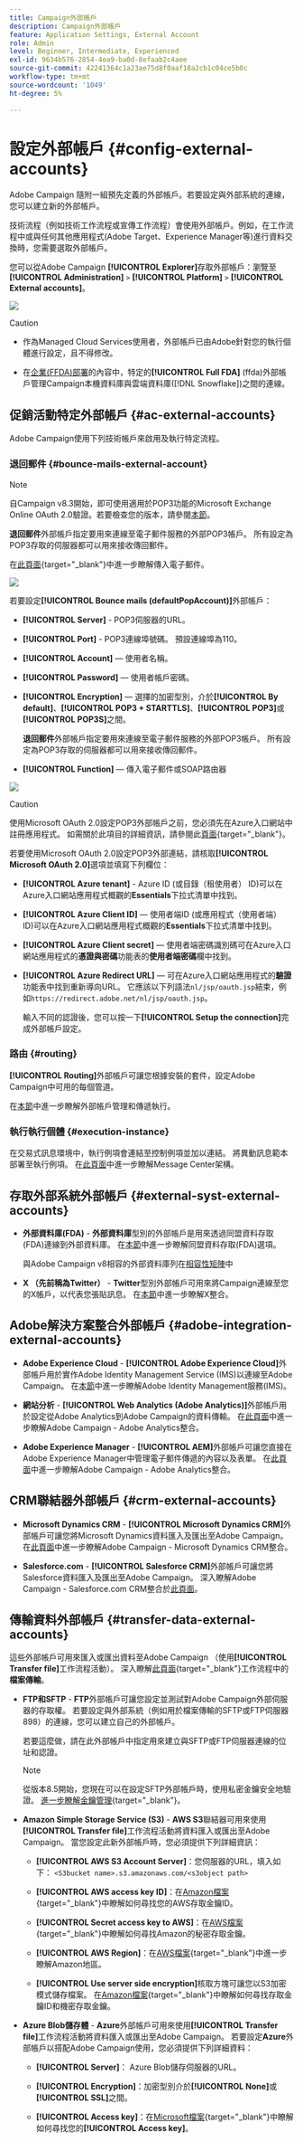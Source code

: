 ```yaml
---
title: Campaign外部帳戶
description: Campaign外部帳戶
feature: Application Settings, External Account
role: Admin
level: Beginner, Intermediate, Experienced
exl-id: 9634b576-2854-4ea9-ba0d-8efaab2c4aee
source-git-commit: 42241364c1a23ae75d8f0aaf18a2cb1c04ce5b0c
workflow-type: tm+mt
source-wordcount: '1049'
ht-degree: 5%

---
```



# 設定外部帳戶 {#config-external-accounts}

Adobe Campaign 隨附一組預先定義的外部帳戶。若要設定與外部系統的連線，您可以建立新的外部帳戶。

技術流程（例如技術工作流程或宣傳工作流程）會使用外部帳戶。例如，在工作流程中或與任何其他應用程式(Adobe Target、Experience Manager等)進行資料交換時，您需要選取外部帳戶。

您可以從Adobe Campaign **[!UICONTROL Explorer]**&#x200B;存取外部帳戶：瀏覽至&#x200B;**[!UICONTROL Administration]** `>` **[!UICONTROL Platform]** `>` **[!UICONTROL External accounts]**。

![](assets/external-accounts.png)


>[!CAUTION]
>
>* 作為Managed Cloud Services使用者，外部帳戶已由Adobe針對您的執行個體進行設定，且不得修改。
>
>* 在[企業(FFDA)部署](../architecture/enterprise-deployment.md)的內容中，特定的&#x200B;**[!UICONTROL Full FDA]** (ffda)外部帳戶管理Campaign本機資料庫與雲端資料庫([!DNL Snowflake])之間的連線。
>

## 促銷活動特定外部帳戶 {#ac-external-accounts}

Adobe Campaign使用下列技術帳戶來啟用及執行特定流程。

### 退回郵件 {#bounce-mails-external-account}

>[!NOTE]
>
>自Campaign v8.3開始，即可使用適用於POP3功能的Microsoft Exchange Online OAuth 2.0驗證。若要檢查您的版本，請參閱[本節](../start/compatibility-matrix.md#how-to-check-your-campaign-version-and-buildversion)。
>

**退回郵件**&#x200B;外部帳戶指定要用來連線至電子郵件服務的外部POP3帳戶。 所有設定為POP3存取的伺服器都可以用來接收傳回郵件。

在[此頁面](https://experienceleague.adobe.com/docs/campaign/automation/workflows/wf-activities/event-activities/inbound-emails.html){target="_blank"}中進一步瞭解傳入電子郵件。

![](assets/bounce_external_1.png)

若要設定&#x200B;**[!UICONTROL Bounce mails (defaultPopAccount)]**&#x200B;外部帳戶：

* **[!UICONTROL Server]** - POP3伺服器的URL。

* **[!UICONTROL Port]** - POP3連線埠號碼。 預設連線埠為110。

* **[!UICONTROL Account]** — 使用者名稱。

* **[!UICONTROL Password]** — 使用者帳戶密碼。

* **[!UICONTROL Encryption]** — 選擇的加密型別，介於&#x200B;**[!UICONTROL By default]**、**[!UICONTROL POP3 + STARTTLS]**、**[!UICONTROL POP3]**&#x200B;或&#x200B;**[!UICONTROL POP3S]**&#x200B;之間。

  **退回郵件**&#x200B;外部帳戶指定要用來連線至電子郵件服務的外部POP3帳戶。 所有設定為POP3存取的伺服器都可以用來接收傳回郵件。

* **[!UICONTROL Function]** — 傳入電子郵件或SOAP路由器

![](assets/bounce_external_2.png)

>[!CAUTION]
>
>使用Microsoft OAuth 2.0設定POP3外部帳戶之前，您必須先在Azure入口網站中註冊應用程式。 如需關於此項目的詳細資訊，請參閱此[頁面](https://docs.microsoft.com/en-us/azure/active-directory/develop/quickstart-register-app){target="_blank"}。
>

若要使用Microsoft OAuth 2.0設定POP3外部連結，請核取&#x200B;**[!UICONTROL Microsoft OAuth 2.0]**&#x200B;選項並填寫下列欄位：

* **[!UICONTROL Azure tenant]** - Azure ID (或目錄（租使用者） ID)可以在Azure入口網站應用程式概觀的&#x200B;**Essentials**&#x200B;下拉式清單中找到。

* **[!UICONTROL Azure Client ID]** — 使用者端ID (或應用程式（使用者端） ID)可以在Azure入口網站應用程式概觀的&#x200B;**Essentials**&#x200B;下拉式清單中找到。

* **[!UICONTROL Azure Client secret]** — 使用者端密碼識別碼可在Azure入口網站應用程式的&#x200B;**憑證與密碼**&#x200B;功能表的&#x200B;**使用者端密碼**&#x200B;欄中找到。

* **[!UICONTROL Azure Redirect URL]** — 可在Azure入口網站應用程式的&#x200B;**驗證**&#x200B;功能表中找到重新導向URL。 它應該以下列語法`nl/jsp/oauth.jsp`結束，例如`https://redirect.adobe.net/nl/jsp/oauth.jsp`。

  輸入不同的認證後，您可以按一下&#x200B;**[!UICONTROL Setup the connection]**&#x200B;完成外部帳戶設定。

### 路由 {#routing}

**[!UICONTROL Routing]**&#x200B;外部帳戶可讓您根據安裝的套件，設定Adobe Campaign中可用的每個管道。

在[本節](../architecture/architecture.md#split)中進一步瞭解外部帳戶管理和傳遞執行。

### 執行執行個體 {#execution-instance}

在交易式訊息環境中，執行例項會連結至控制例項並加以連結。 將異動訊息範本部署至執行例項。 在[此頁面](../architecture/architecture.md#transac-msg-archi)中進一步瞭解Message Center架構。

## 存取外部系統外部帳戶 {#external-syst-external-accounts}

* **外部資料庫(FDA)** - **外部資料庫**&#x200B;型別的外部帳戶是用來透過同盟資料存取(FDA)連線到外部資料庫。 在[本節](../connect/fda.md)中進一步瞭解同盟資料存取(FDA)選項。

  與Adobe Campaign v8相容的外部資料庫列在[相容性矩陣](../start/compatibility-matrix.md)中

* **X （先前稱為Twitter）** - **Twitter**&#x200B;型別外部帳戶可用來將Campaign連線至您的X帳戶，以代表您張貼訊息。 在[本節](../connect/ac-tw.md)中進一步瞭解X整合。

## Adobe解決方案整合外部帳戶 {#adobe-integration-external-accounts}

* **Adobe Experience Cloud** - **[!UICONTROL Adobe Experience Cloud]**&#x200B;外部帳戶用於實作Adobe Identity Management Service (IMS)以連線至Adobe Campaign。 在[本節](../start/connect.md#logon-to-ac)中進一步瞭解Adobe Identity Management服務(IMS)。

* **網站分析** - **[!UICONTROL Web Analytics (Adobe Analytics)]**&#x200B;外部帳戶用於設定從Adobe Analytics到Adobe Campaign的資料傳輸。 在[此頁面](../connect/ac-aa.md)中進一步瞭解Adobe Campaign - Adobe Analytics整合。

* **Adobe Experience Manager** - **[!UICONTROL AEM]**&#x200B;外部帳戶可讓您直接在Adobe Experience Manager中管理電子郵件傳遞的內容以及表單。 在[此頁面](../connect/ac-aem.md)中進一步瞭解Adobe Campaign - Adobe Analytics整合。


## CRM聯結器外部帳戶 {#crm-external-accounts}

* **Microsoft Dynamics CRM** - **[!UICONTROL Microsoft Dynamics CRM]**&#x200B;外部帳戶可讓您將Microsoft Dynamics資料匯入及匯出至Adobe Campaign。 在[此頁面](../connect/ac-ms-dyn.md)中進一步瞭解Adobe Campaign - Microsoft Dynamics CRM整合。

* **Salesforce.com** - **[!UICONTROL Salesforce CRM]**&#x200B;外部帳戶可讓您將Salesforce資料匯入及匯出至Adobe Campaign。 深入瞭解Adobe Campaign - Salesforce.com CRM整合於[此頁面](../connect/ac-sfdc.md)。

## 傳輸資料外部帳戶 {#transfer-data-external-accounts}

這些外部帳戶可用來匯入或匯出資料至Adobe Campaign （使用&#x200B;**[!UICONTROL Transfer file]**&#x200B;工作流程活動）。 深入瞭解[此頁面](https://experienceleague.adobe.com/docs/campaign/automation/workflows/wf-activities/event-activities/file-transfer.html){target="_blank"}工作流程中的&#x200B;**檔案傳輸**。

* **FTP和SFTP** - **FTP**&#x200B;外部帳戶可讓您設定並測試對Adobe Campaign外部伺服器的存取權。 若要設定與外部系統（例如用於檔案傳輸的SFTP或FTP伺服器898）的連線，您可以建立自己的外部帳戶。

  若要這麼做，請在此外部帳戶中指定用來建立與SFTP或FTP伺服器連線的位址和認證。

  >[!NOTE]
  >
  >從版本8.5開始，您現在可以在設定SFTP外部帳戶時，使用私密金鑰安全地驗證。 [進一步瞭解金鑰管理](https://experienceleague.adobe.com/docs/control-panel/using/sftp-management/key-management.html){target="_blank"}。

* **Amazon Simple Storage Service (S3)** - **AWS S3**&#x200B;聯結器可用來使用&#x200B;**[!UICONTROL Transfer file]**&#x200B;工作流程活動將資料匯入或匯出至Adobe Campaign。 當您設定此新外部帳戶時，您必須提供下列詳細資訊：

   * **[!UICONTROL AWS S3 Account Server]**：您伺服器的URL，填入如下：   `<S3bucket name>.s3.amazonaws.com/<s3object path>`

   * **[!UICONTROL AWS access key ID]**：在[Amazon檔案](https://docs.aws.amazon.com/general/latest/gr/aws-sec-cred-types.html#access-keys-and-secret-access-keys){target="_blank"}中瞭解如何尋找您的AWS存取金鑰ID。

   * **[!UICONTROL Secret access key to AWS]**：在[AWS檔案](https://aws.amazon.com/fr/blogs/security/wheres-my-secret-access-key/){target="_blank"}中瞭解如何尋找Amazon的秘密存取金鑰。

   * **[!UICONTROL AWS Region]**：在[AWS檔案](https://aws.amazon.com/about-aws/global-infrastructure/regions_az/){target="_blank"}中進一步瞭解Amazon地區。

   * **[!UICONTROL Use server side encryption]**&#x200B;核取方塊可讓您以S3加密模式儲存檔案。 在[Amazon檔案](https://docs.aws.amazon.com/general/latest/gr/aws-sec-cred-types.html#access-keys-and-secret-access-keys){target="_blank"}中瞭解如何尋找存取金鑰ID和機密存取金鑰。

* **Azure Blob儲存體** - **Azure**&#x200B;外部帳戶可用來使用&#x200B;**[!UICONTROL Transfer file]**&#x200B;工作流程活動將資料匯入或匯出至Adobe Campaign。 若要設定&#x200B;**Azure**&#x200B;外部帳戶以搭配Adobe Campaign使用，您必須提供下列詳細資料：

   * **[!UICONTROL Server]**： Azure Blob儲存伺服器的URL。

   * **[!UICONTROL Encryption]**：加密型別介於&#x200B;**[!UICONTROL None]**&#x200B;或&#x200B;**[!UICONTROL SSL]**&#x200B;之間。

   * **[!UICONTROL Access key]**：在[Microsoft檔案](https://docs.microsoft.com/en-us/azure/storage/common/storage-account-keys-manage?tabs=azure-portal){target="_blank"}中瞭解如何尋找您的&#x200B;**[!UICONTROL Access key]**。
